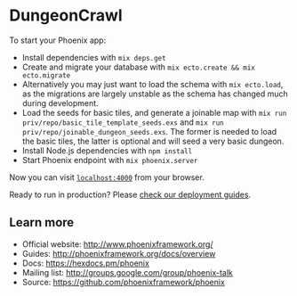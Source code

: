 # DungeonCrawl

To start your Phoenix app:

  * Install dependencies with `mix deps.get`
  * Create and migrate your database with `mix ecto.create && mix ecto.migrate`
  * Alternatively you may just want to load the schema with `mix ecto.load`, as the migrations are largely unstable as the schema has changed much during development.
  * Load the seeds for basic tiles, and generate a joinable map with `mix run priv/repo/basic_tile_template_seeds.exs` and `mix run priv/repo/joinable_dungeon_seeds.exs`. The former is needed to load the basic tiles, the latter is optional and will seed a very basic dungeon.
  * Install Node.js dependencies with `npm install`
  * Start Phoenix endpoint with `mix phoenix.server`

Now you can visit [`localhost:4000`](http://localhost:4000) from your browser.

Ready to run in production? Please [check our deployment guides](http://www.phoenixframework.org/docs/deployment).

## Learn more

  * Official website: http://www.phoenixframework.org/
  * Guides: http://phoenixframework.org/docs/overview
  * Docs: https://hexdocs.pm/phoenix
  * Mailing list: http://groups.google.com/group/phoenix-talk
  * Source: https://github.com/phoenixframework/phoenix
